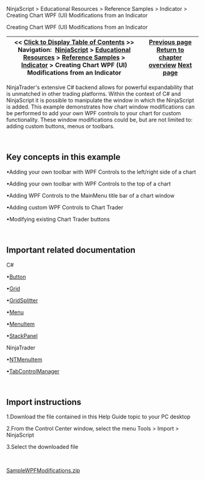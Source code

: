 ﻿


NinjaScript \> Educational Resources \> Reference Samples \> Indicator \> Creating Chart WPF (UI) Modifications from an Indicator






















Creating Chart WPF (UI) Modifications from an Indicator







| \<\< [Click to Display Table of Contents](creating-chart-wpf-(ui)-modifi.md) \>\> **Navigation:**     [NinjaScript](ninjascript.md) \> [Educational Resources](educational_resources.md) \> [Reference Samples](reference_samples.md) \> [Indicator](indicator2.md) \> Creating Chart WPF (UI) Modifications from an Indicator | [Previous page](using_try-catch_blocks.md) [Return to chapter overview](indicator2.md) [Next page](strategy2.md) |
| --- | --- |











NinjaTrader's extensive C\# backend allows for powerful expandability that is unmatched in other trading platforms. Within the context of C\# and NinjaScript it is possible to manipulate the window in which the NinjaScript is added. This example demonstrates how chart window modifications can be performed to add your own WPF controls to your chart for custom functionality. These window modifications could be, but are not limited to: adding custom buttons, menus or toolbars.


 


## Key concepts in this example


•Adding your own toolbar with WPF Controls to the left/right side of a chart

•Adding your own toolbar with WPF Controls to the top of a chart

•Adding WPF Controls to the MainMenu title bar of a chart window

•Adding custom WPF Controls to Chart Trader

•Modifying existing Chart Trader buttons

 


## Important related documentation


C\#


•[Button](https://docs.microsoft.com/en-us/dotnet/api/system.windows.controls.button?view=netframework-4.8)

•[Grid](https://docs.microsoft.com/en-us/dotnet/api/system.windows.controls.grid?view=netframework-4.8)

•[GridSplitter](https://docs.microsoft.com/en-us/dotnet/api/system.windows.controls.gridsplitter?view=netframework-4.8)

•[Menu](https://docs.microsoft.com/en-us/dotnet/api/system.windows.controls.menu?view=netframework-4.8)

•[MenuItem](https://docs.microsoft.com/en-us/dotnet/api/system.windows.controls.menuitem?view=netframework-4.8)

•[StackPanel](https://docs.microsoft.com/en-us/dotnet/api/system.windows.controls.stackpanel?view=netframework-4.8)

NinjaTrader


•[NTMenuItem](ntmenuitem.md)

•[TabControlManager](tabcontrolmanager.md)

 


## Import instructions


1\.Download the file contained in this Help Guide topic to your PC desktop

2\.From the Control Center window, select the menu Tools \> Import \> NinjaScript

3\.Select the downloaded file

 


[SampleWPFModifications.zip](https://ninjatrader.com/support/helpGuides/nt8/samples/SampleWPFModifications.zip)









